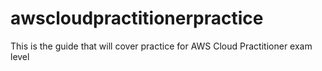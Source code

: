 # awscloudpractitionerpractice

This is the guide that will cover practice for AWS Cloud Practitioner exam level
